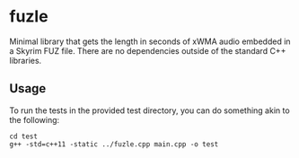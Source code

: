 # fuzle
Minimal library that gets the length in seconds of xWMA audio embedded in a Skyrim FUZ file. There are no dependencies outside of the standard C++ libraries.

## Usage
To run the tests in the provided test directory, you can do something akin to the following:
```
cd test
g++ -std=c++11 -static ../fuzle.cpp main.cpp -o test
```